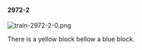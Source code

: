 #### 2972-2
![train-2972-2-0.png](https://github.com/lil-lab/nlvr/raw/master/nlvr/train/images/33/train-2972-2-0.png "train-2972-2-0.png")

There is a yellow block bellow a blue block.